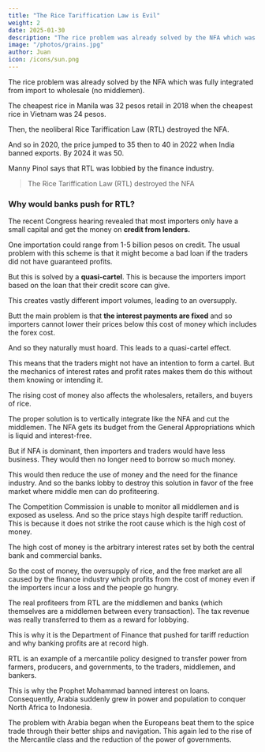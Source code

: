 ```yaml
---
title: "The Rice Tariffication Law is Evil"
weight: 2
date: 2025-01-30
description: "The rice problem was already solved by the NFA which was fully integrated from import to wholesale"
image: "/photos/grains.jpg"
author: Juan
icon: /icons/sun.png
---
```



The rice problem was already solved by the NFA which was fully integrated from import to wholesale (no middlemen).

The cheapest rice in Manila was 32 pesos retail in 2018 when the cheapest rice in Vietnam was 24 pesos.

Then, the neoliberal Rice Tariffication Law (RTL) destroyed the NFA.

And so in 2020, the price jumped to 35 then to 40 in 2022 when India banned exports. By 2024 it was 50.

Manny Pinol says that RTL was lobbied by the finance industry.

> The Rice Tariffication Law (RTL) destroyed the NFA


### Why would banks push for RTL?

The recent Congress hearing revealed that most importers only have a small capital and get the money on **credit from lenders.**

One importation could range from 1-5 billion pesos on credit. The usual problem with this scheme is that it might become a bad loan if the traders did not have guaranteed profits.

But this is solved by a **quasi-cartel**. This is because the importers import based on the loan that their credit score can give.

This creates vastly different import volumes, leading to an oversupply.

Butt the main problem is that **the interest payments are fixed** and so importers cannot lower their prices below this cost of money which includes the forex cost. 

And so they naturally must hoard. This leads to a quasi-cartel effect. 

This means that the traders might not have an intention to form a cartel. But the mechanics of interest rates and profit rates makes them do this without them knowing or intending it. 

The rising cost of money also affects the wholesalers, retailers, and buyers of rice. 

The proper solution is to vertically integrate like the NFA and cut the middlemen. The NFA gets its budget from the General Appropriations which is liquid and interest-free. 


But if NFA is dominant, then importers and traders would have less business. They would then no longer need to borrow so much money. 

This would then reduce the use of money and the need for the finance industry. And so the banks lobby to destroy this solution in favor of the free market where middle men can do profiteering.

The Competition Commission is unable to monitor all middlemen and is exposed as useless. And so the price stays high despite tariff reduction. This is because it does not strike the root cause which is the high cost of money. 

The high cost of money is the arbitrary interest rates set by both the central bank and commercial banks. 

So the cost of money, the oversupply of rice, and the free market are all caused by the finance industry which profits from the cost of money even if the importers incur a loss and the people go hungry.

The real profiteers from RTL are the middlemen and banks (which themselves are a middlemen between every transaction). The tax revenue was really transferred to them as a reward for lobbying.

This is why it is the Department of Finance that pushed for tariff reduction and why banking profits are at record high.

RTL is an example of a mercantile policy designed to transfer power from farmers, producers, and governments, to the traders, middlemen, and bankers. 

This is why the Prophet Mohammad banned interest on loans. Consequently, Arabia suddenly grew in power and population to conquer North Africa to Indonesia.

The problem with Arabia began when the Europeans beat them to the spice trade through their better ships and navigation. This again led to the rise of the Mercantile class and the reduction of the power of governments. 


<!-- The big problem is that the rising cost of money does not only affect the importers, but also the people who will buy the rice. 

 because they have loans to repay. The main complaint of importer Jeannie Tan was the cost of money. 

If those billions were lent to farmers, it would incur a lot of admin costs and take ages to recover

But if they were lent to big traders then it's a quick and easy transaction

So they hoard it. 

At first, I was confused at why finance would prefer traders. Historically, lenders preyed on uneducated farmers who were easy to fool with usurious loans

Why would they switch from small easy prey to big (but high risk) customers?
fre market no proce control 

They were conned by the authors of the Rice Tariffication Law. 

https://www.facebook.com/100064616655120/posts/1023586816471864/

turn the rice industry into the oil industry.  was still in the business of nonprofit rice trading.  

The Philippines’ rice system has significantly declined since the 1983 economic crisis. On the supply side, irrigation and dams are inadequate and cartels control the distribution, causing production at high prices. On the demand side, the population has ballooned to over 100 million which reduces purchasing power since revenue must be divided among more people. Unable to increase production or defeat the cartel, Duterte goes for importation. This is precisely the cure against hoarders who will be stuck with expensive but unsellable stocks. So the cartel, by bribing the Food Council, attacks Duterte’s NFA. Duterte fights back by sacking the head of the Food Council. But instead of being a temporary measure, the importation will become a permanent policy through the rice tariffication bill which will eliminate quotas in favor of the WTO. 
 
Quota elimination is a sure way to destroy a country’s agriculture. Britain repealed its quotas in 1846, which caused British agriculture to decline and it ended up importing from the US. Britain nearly starved in 1914 when German U-boats cut off this flow of food. This policy was reversed with the EU Common Agricultural Policy.

Low tariffs are also bad. Mexico removed its rice tariffs after the 2008 food crisis and ended up destroying its own agriculture to the point that it had to raise tariffs to 20% in 2015. 

The tariffication bill will expose the country to future food crises. The root of the problem is the neoliberal / mercantile idea that food can be treated like manufactured goods (something for profit), so governments make them tradeable. But a person can survive without manufactured goods but cannot survive without food. So in realty, the policy of food should be more similar to the policy on immigration — and this is precisely what the EU has (a Frenchman can go to Germany to eat and vice versa). 

http://ibon.org/2018/08/%E2%80%8Bwhy-rice-tariffication-does-not-guarantee-lower-rice-prices/

1982 National Grains Retailers Board - marketing arm of NFA. Sells NFA rice 8% of pop
No stocks of NFA because prices were low 
-->